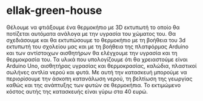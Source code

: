 # ellak-green-house
Θέλουμε να φτιάξουμε ένα θερμοκήπιο με 3D εκτυπωτή το οποίο θα ποτίζεται αυτόματα ανάλογα με την υγρασία του χώματος του. Θα σχεδιάσουμε και θα εκτυπώσουμε το θερμοκήπιο με τη βοήθεια του 3d εκτυπωτή του σχολείου μας και με τη βοήθεια της πλατφόρμας Arduino και των αντίστοιχων αισθητήρων θα ελέγχουμε την υγρασία και τη θερμοκρασία του. Τα υλικά που υπολογίζουμε ότι θα χρειαστούμε είναι Arduino Uno, αισθητήρας υγρασίας και θερμοκρασίας, καλώδια, πλαστικοί σωλήνες αντλία νερού και φυτά. Με αυτή την κατασκευή μπορούμε να περιορίσουμε την άσκοπη κατανάλωση νερού, τη βελτίωση της γεωργίας καθώς και της ανάπτυξης των φυτών σε θερμοκήπια. Το εκτιμώμενο κόστος αυτής της κατασκευής είναι γύρω στα 40 ευρώ. 
